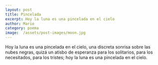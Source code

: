 ```yaml
---
layout: post
title: Pincelada
excerpt: Hoy la luna es una pincelada en el cielo
author: Mario
category: poema
image:  /assets/post-images/moon.jpg
---
```


Hoy la luna es una pincelada en el cielo, una discreta sonrisa sobre las nubes negras, quizá un atisbo de esperanza para los solitarios, para los necesitados, para los tristes; hoy la luna es una pincelada en el cielo.
